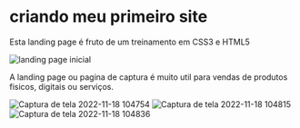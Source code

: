 # criando meu primeiro site

Esta landing page é fruto de um treinamento em CSS3 e HTML5 

![landing page inicial](https://user-images.githubusercontent.com/107442373/202721708-16f3e9f2-f8ea-4523-ba7c-3f725df3d00a.png)

 A landing page ou pagina de captura é muito util para vendas de produtos fisicos, digitais ou serviços.
 
![Captura de tela 2022-11-18 104754](https://user-images.githubusercontent.com/107442373/202721956-21bb147a-cf40-4925-ba77-7a70345fcf4e.png)
![Captura de tela 2022-11-18 104815](https://user-images.githubusercontent.com/107442373/202721988-79484047-1dcd-4149-b8e9-031404958075.png)
![Captura de tela 2022-11-18 104836](https://user-images.githubusercontent.com/107442373/202721994-148cfc8f-5c65-404c-bccb-57279239ee4d.png)
